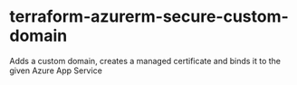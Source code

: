 # terraform-azurerm-secure-custom-domain
Adds a custom domain, creates a managed certificate and binds it to the given Azure App Service
